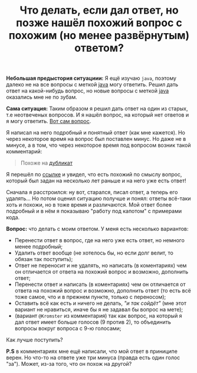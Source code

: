 ﻿---
title: "Что делать, если дал ответ, но позже нашёл похожий вопрос с похожим (но менее развёрнутым) ответом?"
se.owner.user_id: 532877
se.owner.display_name: "Зонтик"
se.owner.link: "https://ru.meta.stackoverflow.com/users/532877/%d0%97%d0%be%d0%bd%d1%82%d0%b8%d0%ba"
se.link: "https://ru.meta.stackoverflow.com/questions/12476/%d0%a7%d1%82%d0%be-%d0%b4%d0%b5%d0%bb%d0%b0%d1%82%d1%8c-%d0%b5%d1%81%d0%bb%d0%b8-%d0%b4%d0%b0%d0%bb-%d0%be%d1%82%d0%b2%d0%b5%d1%82-%d0%bd%d0%be-%d0%bf%d0%be%d0%b7%d0%b6%d0%b5-%d0%bd%d0%b0%d1%88%d1%91%d0%bb-%d0%bf%d0%be%d1%85%d0%be%d0%b6%d0%b8%d0%b9-%d0%b2%d0%be%d0%bf%d1%80%d0%be%d1%81-%d1%81-%d0%bf%d0%be%d1%85%d0%be%d0%b6%d0%b8%d0%bc-%d0%bd%d0%be-%d0%bc%d0%b5%d0%bd%d0%b5%d0%b5-%d1%80%d0%b0"
se.question_id: 12476
se.post_type: question
---
<p><strong>Небольшая предыстория ситуациии:</strong> Я ещё изучаю <code>java</code>, поэтому далеко не на все вопросы с меткой <a href="https://ru.stackoverflow.com/questions/tagged/java" class="post-tag" title="показать вопросы с меткой [java]" aria-label="показать вопросы с меткой [java]" rel="tag" aria-labelledby="tag-java-tooltip-container">java</a> могу ответить. Решил дать ответ на какой-нибудь вопрос, но новые вопросы с меткой <a href="https://ru.stackoverflow.com/questions/tagged/java" class="post-tag" title="показать вопросы с меткой [java]" aria-label="показать вопросы с меткой [java]" rel="tag" aria-labelledby="tag-java-tooltip-container">java</a> оказались мне не по зубам.</p>
<p><strong>Сама ситуация:</strong> Таким образом я решил дать ответ на один из старых, т.е неотвеченых вопросов. И я нашёл вопрос, на который нет ответов и я могу ответить. <a href="https://ru.stackoverflow.com/questions/1320034/%d0%9c%d0%be%d0%b6%d0%bd%d0%be-%d0%bb%d0%b8-%d1%81%d0%be%d0%b7%d0%b4%d0%b0%d1%82%d1%8c-%d1%8d%d0%ba%d0%b7%d0%b5%d0%bc%d0%bf%d0%bb%d1%8f%d1%80-%d0%b0%d0%b1%d1%81%d1%82%d1%80%d0%b0%d0%ba%d1%82%d0%bd%d0%be%d0%b3%d0%be-%d0%ba%d0%bb%d0%b0%d1%81%d1%81%d0%b0-%d1%81-%d0%bf%d0%be%d0%bc%d0%be%d1%89%d1%8c%d1%8e-%d0%b0%d0%bd%d0%be%d0%bd%d0%b8%d0%bc%d0%bd%d0%be%d0%b3%d0%be-%d0%ba%d0%bb%d0%b0%d1%81%d1%81%d0%b0/1505052#1505052">Вот сам вопрос</a>.</p>
<p>Я написал на него подробный и понятный ответ (как мне кажется). Но через некоторое время на вопрос был поставлен минус. Но даже не в минусе, а в том, что через некоторое время под вопросом возник такой комментарий:</p>
<blockquote>
<p>Похоже на <a href="https://ru.stackoverflow.com/questions/610430/%d0%92%d0%be%d0%bf%d1%80%d0%be%d1%81-%d0%bf%d0%be-%d0%b0%d0%b1%d1%81%d1%82%d1%80%d0%b0%d0%ba%d1%82%d0%bd%d1%8b%d0%bc-%d0%ba%d0%bb%d0%b0%d1%81%d1%81%d0%b0%d0%bc/610439#610439">дубликат</a></p>
</blockquote>
<p>Я перешёл по <a href="https://ru.stackoverflow.com/questions/610430/%d0%92%d0%be%d0%bf%d1%80%d0%be%d1%81-%d0%bf%d0%be-%d0%b0%d0%b1%d1%81%d1%82%d1%80%d0%b0%d0%ba%d1%82%d0%bd%d1%8b%d0%bc-%d0%ba%d0%bb%d0%b0%d1%81%d1%81%d0%b0%d0%bc/610439#610439">ссылке</a> и увидел, что есть похожий по смыслу вопрос, который был задан на несколько лет раньше и на него уже есть ответ!</p>
<p>Сначала я расстроился: ну вот, старался, писал ответ, а теперь его удалять... Но потом оценил ситуацию получше и понял: ответы всё-таки хоть и похожи, но в тоже время и различаются. Мой ответ более подробный и в нём я показываю &quot;работу  под капотом&quot; с примерами кода.</p>
<p><strong>Вопрос:</strong> что делать с моим ответом. У меня есть несколько вариантов:</p>
<ul>
<li>Перенести ответ в вопрос, где на него уже есть ответ, но немного менее подробный;</li>
<li>Удалить ответ вообще (не хотелось бы, но если долг велит, то обязан так поступить);</li>
<li>Ответ не переносит и не удалять, но написать (в коментариях) чем он отличается от ответа на похожий вопрос и возможно, дополнить ответ;</li>
<li>Перенести ответ и написать (в коментариях) чем он отличается от ответа на похожий вопрос и возможно, дополнить ответ (то есть всё тоже самое, что и в прежнем пункте, только с переносом);</li>
<li>Оставить всё как есть и ничего не делать, <em>&quot;и так сойдёт&quot;</em> (мне этот вариант не нравиться, иначе бы я не задавал бы вопрос на мете);</li>
<li>(вариант <code>@Kromster</code> из комментария) так как вопрос, на который я дал ответ имеет больше голосов (9 против 2), то объединить вопросы вокруг вопроса с 9-ю голосами;</li>
</ul>
<p>Как лучше поступить?</p>
<p><strong>P.S</strong> в комментариях мне ещё написали, что мой ответ в приниципе верен. Но что-то на ответе уже три минуса (правда есть один голос &quot;за&quot;). Может, из-за того, что он похож на другой?</p>
